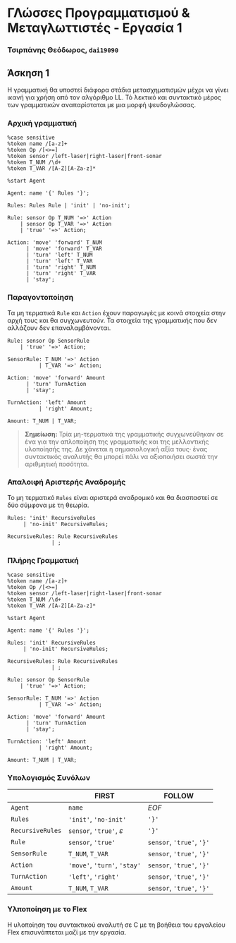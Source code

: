# ΓΛώσσες Προγραμματισμού & Μεταγλωττιστές - Εργασία 1

### Τσιρπάνης Θεόδωρος, `dai19090`

## Άσκηση 1

Η γραμματική θα υποστεί διάφορα στάδια μετασχηματισμών μέχρι να γίνει ικανή για χρήση από τον αλγόριθμο LL. Τό λεκτικό και συντακτικό μέρος των γραμματικών αναπαρίσταται με μια μορφή ψευδογλώσσας.

### Αρχική γραμματική

```
%case sensitive
%token name /[a-z]+
%token Op /[<>=]
%token sensor /left-laser|right-laser|front-sonar
%token T_NUM /\d+
%token T_VAR /[A-Z][A-Za-z]*

%start Agent

Agent: name '{' Rules '}';

Rules: Rules Rule | 'init' | 'no-init';

Rule: sensor Op T_NUM '=>' Action
    | sensor Op T_VAR '=>' Action
    | 'true' '=>' Action;

Action: 'move' 'forward' T_NUM
      | 'move' 'forward' T_VAR
      | 'turn' 'left' T_NUM
      | 'turn' 'left' T_VAR
      | 'turn' 'right' T_NUM
      | 'turn' 'right' T_VAR
      | 'stay';
```

### Παραγοντοποίηση

Τα μη τερματικά `Rule` και `Action` έχουν παραγωγές με κοινά στοιχεία στην αρχή τους και θα συγχωνευτούν. Τα στοιχεία της γραμματικής που δεν αλλάζουν δεν επαναλαμβάνονται.

```
Rule: sensor Op SensorRule
    | 'true' '=>' Action;

SensorRule: T_NUM '=>' Action
          | T_VAR '=>' Action;

Action: 'move' 'forward' Amount
      | 'turn' TurnAction
      | 'stay';

TurnAction: 'left' Amount
          | 'right' Amount;

Amount: T_NUM | T_VAR;
```

> __Σημείωση:__ Τρία μη-τερματικά της γραμματικής συγχωνεύθηκαν σε ένα για την απλοποίηση της γραμματικής και της μελλοντικής υλοποίησής της. Δε χάνεται η σημασιολογική αξία τους· ένας συντακτικός αναλυτής θα μπορεί πάλι να αξιοποιήσει σωστά την αριθμητική ποσότητα.

### Απαλοιφή Αριστερής Αναδρομής

Το μη τερματικό `Rules` είναι αριστερά αναδρομικό και θα διασπαστεί σε δύο σύμφονα με τη θεωρία.

```
Rules: 'init' RecursiveRules
     | 'no-init' RecursiveRules;

RecursiveRules: Rule RecursiveRules
              | ;
```

### Πλήρης Γραμματική

```
%case sensitive
%token name /[a-z]+
%token Op /[<>=]
%token sensor /left-laser|right-laser|front-sonar
%token T_NUM /\d+
%token T_VAR /[A-Z][A-Za-z]*

%start Agent

Agent: name '{' Rules '}';

Rules: 'init' RecursiveRules
     | 'no-init' RecursiveRules;

RecursiveRules: Rule RecursiveRules
              | ;

Rule: sensor Op SensorRule
    | 'true' '=>' Action;

SensorRule: T_NUM '=>' Action
          | T_VAR '=>' Action;

Action: 'move' 'forward' Amount
      | 'turn' TurnAction
      | 'stay';

TurnAction: 'left' Amount
          | 'right' Amount;

Amount: T_NUM | T_VAR;
```

### Υπολογισμός Συνόλων

||__FIRST__|__FOLLOW__|
|-|-|-|
|`Agent`|`name`|_EOF_|
|`Rules`|`'init'`, `'no-init'`|`'}'`|
|`RecursiveRules`|`sensor`, `'true'`, _ε_|`'}'`|
|`Rule`|`sensor`, `'true'`|`sensor`, `'true'`, `'}'`|
|`SensorRule`|`T_NUM`, `T_VAR`|`sensor`, `'true'`, `'}'`|
|`Action`|`'move'`, `'turn'`, `'stay'`|`sensor`, `'true'`, `'}'`|
|`TurnAction`|`'left'`, `'right'`|`sensor`, `'true'`, `'}'`|
|`Amount`|`T_NUM`, `T_VAR`|`sensor`, `'true'`, `'}'`|

### Υλποποίηση με το Flex

Η υλοποίηση του συντακτικού αναλυτή σε C με τη βοήθεια του εργαλείου Flex επισυνάπτεται μαζί με την εργασία.
